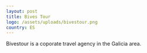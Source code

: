```yaml
---
layout: post
title: Bives Tour
logo: /assets/uploads/bivestour.png
country: ES
---
```

Bivestour is a coporate travel agency in the Galicia area.